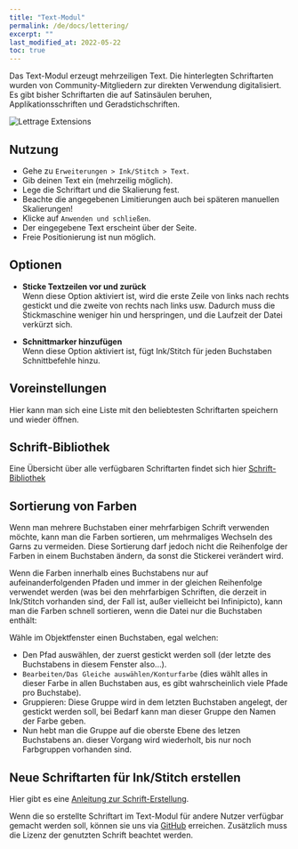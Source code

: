```yaml
---
title: "Text-Modul"
permalink: /de/docs/lettering/
excerpt: ""
last_modified_at: 2022-05-22
toc: true
---
```

Das Text-Modul erzeugt mehrzeiligen Text. Die hinterlegten Schriftarten wurden von Community-Mitgliedern zur direkten Verwendung digitalisiert. Es gibt bisher Schriftarten die auf Satinsäulen beruhen, Applikationsschriften und Geradstichschriften. 

![Lettrage Extensions](/assets/images/docs/lettering.jpg)

## Nutzung

* Gehe zu `Erweiterungen > Ink/Stitch > Text`.
* Gib deinen Text ein (mehrzeilig möglich).
* Lege die Schriftart und die Skalierung fest.
* Beachte die angegebenen Limitierungen auch bei späteren manuellen Skalierungen!
* Klicke auf `Anwenden und schließen`.
* Der eingegebene Text erscheint über der Seite.
* Freie Positionierung ist nun möglich.

## Optionen

* **Sticke Textzeilen vor und zurück**<br>
Wenn diese Option aktiviert ist, wird die erste Zeile von links nach rechts gestickt und die zweite von rechts nach links usw.
  Dadurch muss die Stickmaschine weniger hin und herspringen, und die Laufzeit der Datei verkürzt sich.

* **Schnittmarker hinzufügen**<br>
   Wenn diese Option aktiviert ist, fügt Ink/Stitch für jeden Buchstaben Schnittbefehle hinzu.

## Voreinstellungen

Hier kann man sich eine Liste mit den beliebtesten Schriftarten speichern und wieder öffnen.

## Schrift-Bibliothek

Eine Übersicht über alle verfügbaren Schriftarten findet sich hier [Schrift-Bibliothek](/de/fonts/font-library/)

## Sortierung von Farben
Wenn man mehrere Buchstaben einer mehrfarbigen Schrift verwenden möchte, kann man die Farben sortieren, um mehrmaliges Wechseln des Garns zu vermeiden. Diese Sortierung darf jedoch nicht die Reihenfolge der Farben in einem Buchstaben ändern, da sonst die Stickerei verändert wird. 

Wenn die Farben innerhalb eines Buchstabens nur auf aufeinanderfolgenden Pfaden und immer in der gleichen Reihenfolge verwendet werden (was bei den mehrfarbigen Schriften, die derzeit in Ink/Stitch vorhanden sind, der Fall ist, außer vielleicht bei Infinipicto), kann man die Farben schnell sortieren, wenn die Datei nur die Buchstaben enthält:

Wähle im Objektfenster einen Buchstaben, egal welchen:

* Den Pfad auswählen, der zuerst gestickt werden soll (der letzte des Buchstabens in diesem Fenster also...).
* `Bearbeiten/Das Gleiche auswählen/Konturfarbe` (dies wählt alles in dieser Farbe in allen Buchstaben aus, es gibt wahrscheinlich viele Pfade pro Buchstabe).
* Gruppieren: Diese Gruppe wird in dem letzten Buchstaben angelegt, der gestickt werden soll, bei Bedarf kann man dieser Gruppe den Namen der Farbe geben.
* Nun hebt man die Gruppe auf die oberste Ebene des letzen Buchstabens an.
dieser Vorgang wird wiederholt, bis nur noch Farbgruppen vorhanden sind.

## Neue Schriftarten für Ink/Stitch erstellen
Hier gibt es eine [Anleitung zur Schrift-Erstellung](/de/tutorials/font-creation/).

Wenn die so erstellte Schriftart im Text-Modul für andere Nutzer verfügbar gemacht werden soll, können sie uns via  [GitHub](https://github.com/inkstitch/inkstitch/issues) erreichen. Zusätzlich muss die Lizenz der genutzten Schrift beachtet werden.
